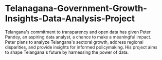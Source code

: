 # Telanagana-Government-Growth-Insights-Data-Analysis-Project
Telangana's commitment to transparency and open data has given Peter Pandey, an aspiring data analyst, a chance to make a meaningful impact. Peter plans to analyze Telangana's sectoral growth, address regional disparities, and provide insights for informed policymaking. His project aims to shape Telangana's future by harnessing the power of data.

